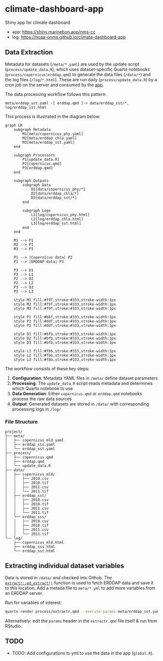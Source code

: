 # climate-dashboard-app

Shiny app for climate dashboard

- app: <https://shiny.marinebon.app/nms-cc>
- log: <https://noaa-onms.github.io/climate-dashboard-app>

## Data Extraction

Metadata for datasets (`/meta/*.yaml`) are used by the update script 
(`process/update_data.R`), which uses dataset-specific Quarto notebooks
(`process/copernicus|erddap.qmd`) to generate the data files (`/data/*`) 
and the log files (`/log/*.html`). These are run daily (`process/update_data.R`)
by a cron job on the server and consumed by the [app](https://shiny.marinebon.app/nms-cc).

The data processing workflow follows this pattern:

```
meta/erddap_sst.yaml -[ erddap.qmd ]-> data/erddap_sst/*, log/erddap_sst.html
```

This process is illustrated in the diagram below:

```mermaid
graph LR
    subgraph Metadata
        M1[meta/copernicus_phy.yaml]
        M2[meta/erddap_chla.yaml]
        M3[meta/erddap_sst.yaml]
    end
    
    subgraph Processors
        P1[update_data.R]
        P2[copernicus.qmd]
        P3[erddap.qmd]
    end
    
    subgraph Outputs
        subgraph Data
            D1[data/copernicus_phy/*]
            D2[data/erddap_chla/*]
            D3[data/erddap_sst/*]
        end
        
        subgraph Logs
            L1[log/copernicus_phy.html]
            L2[log/erddap_chla.html]
            L3[log/erddap_sst.html]
        end
    end
    
    M1 --> P1
    M2 --> P1
    M3 --> P1
    
    P1 --> |Copernicus data| P2
    P1 --> |ERDDAP data| P3
    
    P3 --> D1
    P3 --> L1
    P2 --> D2
    P2 --> L2
    P3 --> D3
    P3 --> L3
    
    style M1 fill:#f9f,stroke:#333,stroke-width:1px
    style M2 fill:#f9f,stroke:#333,stroke-width:1px
    style M3 fill:#f9f,stroke:#333,stroke-width:1px
    
    style P1 fill:#bbf,stroke:#333,stroke-width:1px
    style P2 fill:#ddf,stroke:#333,stroke-width:1px
    style P3 fill:#ddf,stroke:#333,stroke-width:1px
    
    style D1 fill:#bfb,stroke:#333,stroke-width:1px
    style D2 fill:#bfb,stroke:#333,stroke-width:1px
    style D3 fill:#bfb,stroke:#333,stroke-width:1px
    
    style L1 fill:#fbb,stroke:#333,stroke-width:1px
    style L2 fill:#fbb,stroke:#333,stroke-width:1px
    style L3 fill:#fbb,stroke:#333,stroke-width:1px
```

The workflow consists of these key steps:

1. **Configuration**: Metadata YAML files in `/meta/` define dataset parameters
2. **Processing**: The `update_data.R` script reads metadata and determines which Quarto notebook to use
3. **Data Generation**: Either `copernicus.qmd` or `erddap.qmd` notebooks process the raw data sources
4. **Output**: Generated datasets are stored in `/data/` with corresponding processing logs in `/log/`

### File Structure

```
project/
├── meta/
│   ├── copernicus_mld.yaml
│   ├── erddap_sss.yaml
│   └── erddap_sst.yaml
├── process/
│   ├── copernicus.qmd
│   ├── erddap.qmd
│   └── update_data.R
├── data/
│   ├── copernicus_mld/
│   │   ├── 2010.csv
│   │   ├── 2010.tif
│   │   ├── 2011.csv
│   │   └── 2011.tif
│   ├── erddap_sst/
│   │   ├── 2010.csv
│   │   ├── 2010.tif
│   │   ├── 2011.csv
│   │   └── 2011.tif
│   └── erddap_sss/
│   │   ├── 2010.csv
│   │   ├── 2010.tif
│   │   ├── 2011.csv
│   │   └── 2011.tif
└── log/
    ├── copernicus_mld.html
    ├── erddap_sss.html
    └── erddap_sst.html
```

## Extracting individual dataset variables

Data is stored in `/data/` and checked into Github.
The 
[`extractr::ed_extract()`](https://marinebon.github.io/extractr/reference/ed_extract.html) 
function is used to fetch ERDDAP data and save it to this location.
Add a metada file to `meta/*.yml` to add more variables from an ERDDAP server.

Run for variables of interest:

```bash
quarto render process/extractr.qmd --execute-params meta/erddap_sst.yaml
```

Alternatively: edit the `params` header in the `extractr.qmd` file itself & run from RStudio.

## TODO

- TODO: Add configurations to yml to use the data in the app (`global.R`).
